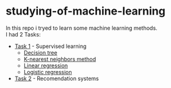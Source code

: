 # studying-of-machine-learning 

In this repo i tryed to learn some machine learning methods.<br/> 
I had 2 Tasks:<br/> 
 - [Task 1](./First%20task/) - Supervised learning<br/> 
    - [Decision tree](./First%20task/decision%20tree.py)<br/> 
    - [K-nearest neighbors method](./First%20task/k-nearest%20neighbors%20method.py)<br/> 
    - [Linear regression](./First%20task/linear%20regression.py)<br/> 
    - [Logistic regression](./First%20task/logistic%20model.py)<br/> 
 - [Task 2](./second%20task/recommendation%20model.py) - Recomendation systems<br/> 
